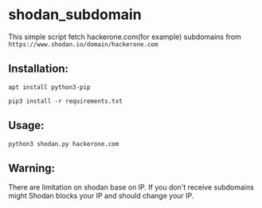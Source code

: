 # shodan_subdomain
This simple script fetch hackerone.com(for example) subdomains from `https://www.shodan.io/domain/hackerone.com`

## Installation:

`apt install python3-pip`

`pip3 install -r requirements.txt`

## Usage:

`python3 shodan.py hackerone.com`

## Warning:
There are limitation on shodan base on IP. If you don't receive subdomains might Shodan blocks your IP and should change your IP.
